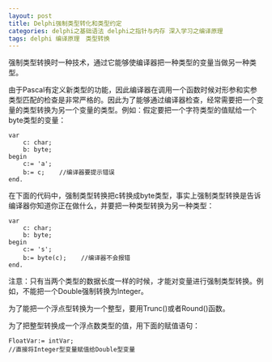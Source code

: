 ```yaml
---
layout: post
title: Delphi强制类型转化和类型约定
categories: delphi之基础语法 delphi之指针与内存 深入学习之编译原理
tags: delphi 编译原理　类型转换
---
```



强制类型转换时一种技术，通过它能够使编译器把一种类型的变量当做另一种类型。

由于Pascal有定义新类型的功能，因此编译器在调用一个函数时候对形参和实参类型匹配的检查是非常严格的。因此为了能够通过编译器检查，经常需要把一个变量的类型转换为另一个变量的类型。例如：假定要把一个字符类型的值赋给一个byte类型的变量：

    var
        c: char;
        b: byte;
    begin
        c:= 'a';
        b:= c;    //编译器要提示错误
    end.

在下面的代码中，强制类型转换把c转换成byte类型，事实上强制类型转换是告诉编译器你知道你正在做什么，并要把一种类型转换为另一种类型：

    var
        c: char;
        b: byte;
    begin
        c:= 's';
        b:= byte(c);    //编译器不会报错
    end.

注意：只有当两个类型的数据长度一样的时候，才能对变量进行强制类型转换。例如，不能把一个Double强制转换为Integer。

为了能把一个浮点型转换为一个整型，要用Trunc()或者Round()函数。

为了把整型转换成一个浮点数类型的值，用下面的赋值语句：

    FloatVar:= intVar;
    //直接将Integer型变量赋值给Double型变量

